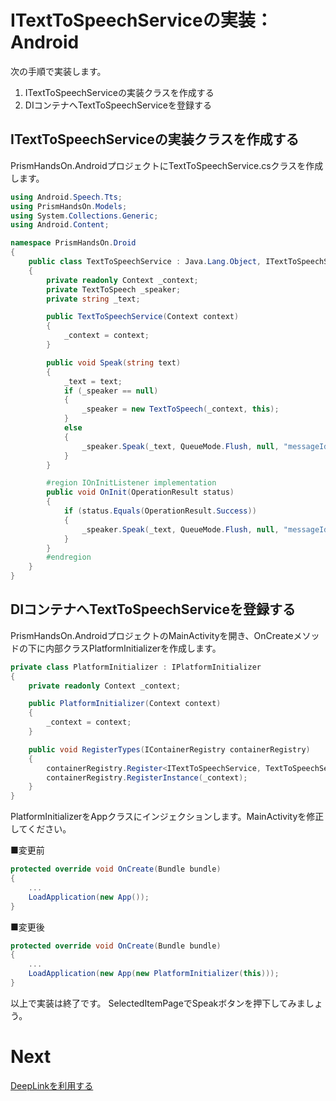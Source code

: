 # ITextToSpeechServiceの実装：Android  

次の手順で実装します。

1. ITextToSpeechServiceの実装クラスを作成する  
2. DIコンテナへTextToSpeechServiceを登録する  

## ITextToSpeechServiceの実装クラスを作成する  

PrismHandsOn.AndroidプロジェクトにTextToSpeechService.csクラスを作成します。  

```cs
using Android.Speech.Tts;
using PrismHandsOn.Models;
using System.Collections.Generic;
using Android.Content;

namespace PrismHandsOn.Droid
{
    public class TextToSpeechService : Java.Lang.Object, ITextToSpeechService, TextToSpeech.IOnInitListener
    {
        private readonly Context _context;
        private TextToSpeech _speaker;
        private string _text;

        public TextToSpeechService(Context context)
        {
            _context = context;
        }

        public void Speak(string text)
        {
            _text = text;
            if (_speaker == null)
            {
                _speaker = new TextToSpeech(_context, this);
            }
            else
            {
                _speaker.Speak(_text, QueueMode.Flush, null, "messageId");
            }
        }

        #region IOnInitListener implementation
        public void OnInit(OperationResult status)
        {
            if (status.Equals(OperationResult.Success))
            {
                _speaker.Speak(_text, QueueMode.Flush, null, "messageId");
            }
        }
        #endregion
    }
}
```

## DIコンテナへTextToSpeechServiceを登録する  

PrismHandsOn.AndroidプロジェクトのMainActivityを開き、OnCreateメソッドの下に内部クラスPlatformInitializerを作成します。  

```cs
private class PlatformInitializer : IPlatformInitializer
{
    private readonly Context _context;

    public PlatformInitializer(Context context)
    {
        _context = context;
    }

    public void RegisterTypes(IContainerRegistry containerRegistry)
    {
        containerRegistry.Register<ITextToSpeechService, TextToSpeechService>();
        containerRegistry.RegisterInstance(_context);
    }
}
```

PlatformInitializerをAppクラスにインジェクションします。MainActivityを修正してください。  

■変更前  
```cs
protected override void OnCreate(Bundle bundle)
{
    ...
    LoadApplication(new App());
}
```

■変更後
```cs
protected override void OnCreate(Bundle bundle)
{
    ...
    LoadApplication(new App(new PlatformInitializer(this)));
}
```

以上で実装は終了です。
SelectedItemPageでSpeakボタンを押下してみましょう。

# Next

[DeepLinkを利用する](textbook/08-01-DeepLinkを利用する.md)
